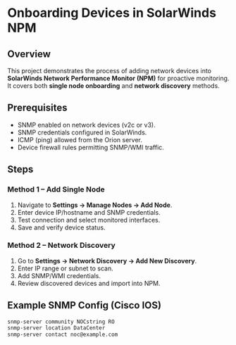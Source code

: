 # Onboarding Devices in SolarWinds NPM

## Overview
This project demonstrates the process of adding network devices into **SolarWinds Network Performance Monitor (NPM)** for proactive monitoring. It covers both **single node onboarding** and **network discovery** methods.

## Prerequisites
- SNMP enabled on network devices (v2c or v3).
- SNMP credentials configured in SolarWinds.
- ICMP (ping) allowed from the Orion server.
- Device firewall rules permitting SNMP/WMI traffic.

## Steps
### Method 1 – Add Single Node
1. Navigate to **Settings → Manage Nodes → Add Node**.
2. Enter device IP/hostname and SNMP credentials.
3. Test connection and select monitored interfaces.
4. Save and verify device status.

### Method 2 – Network Discovery
1. Go to **Settings → Network Discovery → Add New Discovery**.
2. Enter IP range or subnet to scan.
3. Add SNMP/WMI credentials.
4. Review discovered devices and import into NPM.

## Example SNMP Config (Cisco IOS)
```txt
snmp-server community NOCstring RO
snmp-server location DataCenter
snmp-server contact noc@example.com
